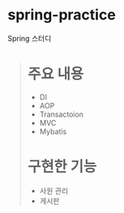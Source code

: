 # spring-practice
Spring 스터디

> # 주요 내용
> + DI
> + AOP
> + Transactoion
> + MVC
> + Mybatis
> 
> # 구현한 기능
> + 사원 관리
> + 게시판
